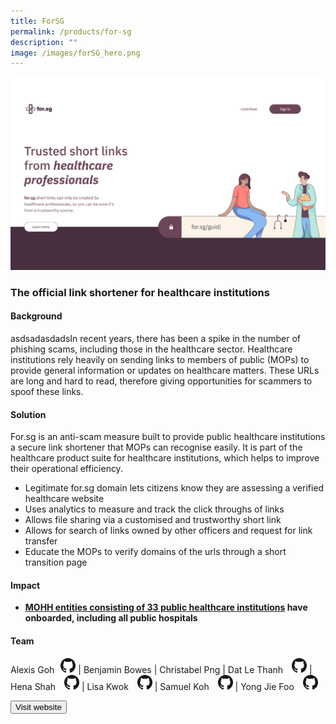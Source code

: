 ```yaml
---
title: ForSG
permalink: /products/for-sg
description: ""
image: /images/forSG_hero.png
---
```

![github](/images/forSG_hero.png)

### **The official link shortener for healthcare institutions**

#### Background 

asdsadasdadsIn recent years, there has been a spike in the number of phishing scams, including those in the healthcare sector. Healthcare institutions rely heavily on sending links to members of public (MOPs) to provide general information or updates on healthcare matters. These URLs are long and hard to read, therefore giving opportunities for scammers to spoof these links.

#### Solution

For.sg is an anti-scam measure built to provide public healthcare institutions a secure link shortener that MOPs can recognise easily. It is part of the healthcare product suite for healthcare institutions, which helps to improve their operational efficiency.
  
*   Legitimate for.sg domain lets citizens know they are assessing a verified healthcare website   
*   Uses analytics to measure and track the click throughs of links 
*   Allows file sharing via a customised and trustworthy short link
*   Allows for search of links owned by other officers and request for link transfer
*   Educate the MOPs to verify domains of the urls through a short transition page

#### Impact

* **[MOHH entities consisting of 33 public healthcare institutions](https://guide.for.sg/#who-can-use-for.sg) have onboarded, including all public hospitals**


#### Team

Alexis Goh<a href="https://github.com/gweiying"  style="display: inline-block; width: 24px; height: 24px; margin-bottom: -5px; margin-left: 10px;">
    <img border="0" alt="Github account" src="/images/Github-Mark-32px.png">
</a> | Benjamin Bowes | Christabel Png | Dat Le Thanh <a href="https://github.com/thanhdatle"  style="display: inline-block; width: 24px; height: 24px; margin-bottom: -5px; margin-left: 10px;">
    <img border="0" alt="Github account" src="/images/Github-Mark-32px.png">
</a> | Hena Shah <a href="https://github.com/henashah7"  style="display: inline-block; width: 24px; height: 24px; margin-bottom: -5px; margin-left: 10px;">
    <img border="0" alt="Github account" src="/images/Github-Mark-32px.png">
</a> | Lisa Kwok  <a href="https://github.com/lisatjide"  style="display: inline-block; width: 24px; height: 24px; margin-bottom: -5px; margin-left: 10px;">
    <img border="0" alt="Github account" src="/images/Github-Mark-32px.png">
</a> | Samuel Koh  <a href="https://github.com/samuelKSE"  style="display: inline-block; width: 24px; height: 24px; margin-bottom: -5px; margin-left: 10px;">
    <img border="0" alt="Github account" src="/images/Github-Mark-32px.png">
</a> | Yong Jie Foo <a href="https://github.com/yong-jie"  style="display: inline-block; width: 24px; height: 24px; margin-bottom: -5px; margin-left: 10px;">
    <img border="0" alt="Github account" src="/images/Github-Mark-32px.png">
</a> 



<a href="https://for.sg/#/" target="_blank">
    <button class="bp-button is-secondary is-medium has-text-white is-uppercase search-button">
        Visit website
    </button>
</a>